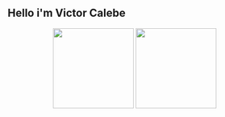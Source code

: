 ## Hello i'm Victor Calebe

<div align="center" width="100%>
  <a href="https://github.com/vcalebe">
  <img height="160em" src="https://github-readme-stats.vercel.app/api?username=vcalebe&show_icons=true&theme=vue-dark&include_all_commits=true&count_private=true"/>
  <img height="160em" src="https://github-readme-stats.vercel.app/api/top-langs/?username=vcalebe&layout=compact&langs_count=7&theme=vue-dark"/>
</div>
